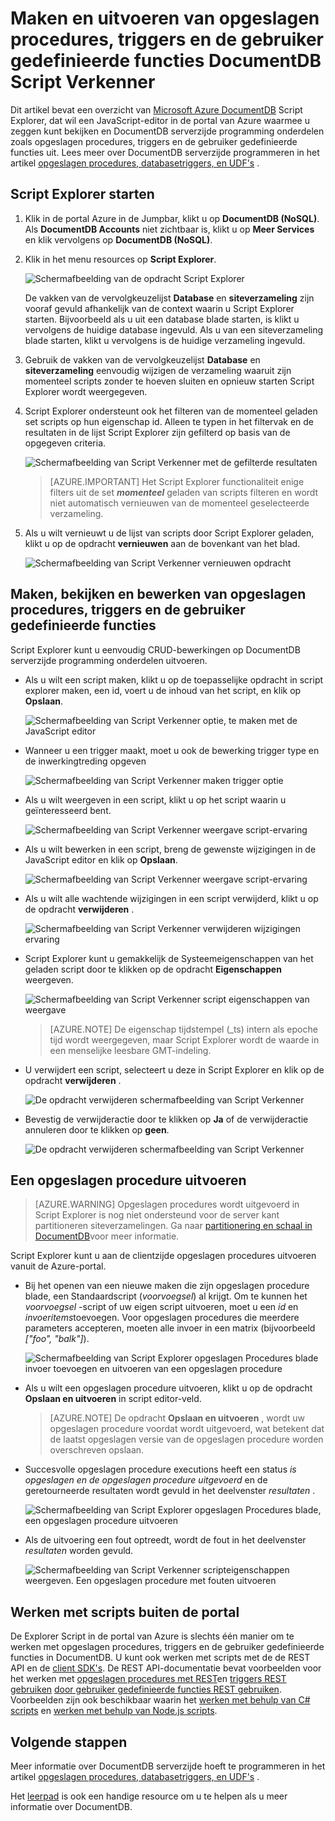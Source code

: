 <properties
    pageTitle="DocumentDB Script Explorer, een JavaScript-editor | Microsoft Azure"
    description="Meer informatie over de DocumentDB Script Explorer, een Azure-Portal hulpmiddel voor het beheren van DocumentDB serverzijde programming onderdelen zoals opgeslagen procedures, triggers en de gebruiker gedefinieerde functies."
    keywords="JavaScript-editor"
    services="documentdb"
    authors="kirillg"
    manager="jhubbard"
    editor="monicar"
    documentationCenter=""/>

<tags
    ms.service="documentdb"
    ms.workload="data-services"
    ms.tgt_pltfrm="na"
    ms.devlang="na"
    ms.topic="article"
    ms.date="08/30/2016"
    ms.author="kirillg"/>

# <a name="create-and-run-stored-procedures-triggers-and-user-defined-functions-using-the-documentdb-script-explorer"></a>Maken en uitvoeren van opgeslagen procedures, triggers en de gebruiker gedefinieerde functies DocumentDB Script Verkenner

Dit artikel bevat een overzicht van [Microsoft Azure DocumentDB](https://azure.microsoft.com/services/documentdb/) Script Explorer, dat wil een JavaScript-editor in de portal van Azure waarmee u zeggen kunt bekijken en DocumentDB serverzijde programming onderdelen zoals opgeslagen procedures, triggers en de gebruiker gedefinieerde functies uit. Lees meer over DocumentDB serverzijde programmeren in het artikel [opgeslagen procedures, databasetriggers, en UDF's](documentdb-programming.md) .

## <a name="launch-script-explorer"></a>Script Explorer starten

1. Klik in de portal Azure in de Jumpbar, klikt u op **DocumentDB (NoSQL)**. Als **DocumentDB Accounts** niet zichtbaar is, klikt u op **Meer Services** en klik vervolgens op **DocumentDB (NoSQL)**.

2. Klik in het menu resources op **Script Explorer**.

    ![Schermafbeelding van de opdracht Script Explorer](./media/documentdb-view-scripts/scriptexplorercommand.png)
 
    De vakken van de vervolgkeuzelijst **Database** en **siteverzameling** zijn vooraf gevuld afhankelijk van de context waarin u Script Explorer starten.  Bijvoorbeeld als u uit een database blade starten, is klikt u vervolgens de huidige database ingevuld.  Als u van een siteverzameling blade starten, klikt u vervolgens is de huidige verzameling ingevuld.

4.  Gebruik de vakken van de vervolgkeuzelijst **Database** en **siteverzameling** eenvoudig wijzigen de verzameling waaruit zijn momenteel scripts zonder te hoeven sluiten en opnieuw starten Script Explorer wordt weergegeven.  

5. Script Explorer ondersteunt ook het filteren van de momenteel geladen set scripts op hun eigenschap id.  Alleen te typen in het filtervak en de resultaten in de lijst Script Explorer zijn gefilterd op basis van de opgegeven criteria.

    ![Schermafbeelding van Script Verkenner met de gefilterde resultaten](./media/documentdb-view-scripts/scriptexplorerfilterresults.png)


    > [AZURE.IMPORTANT] Het Script Explorer functionaliteit enige filters uit de set ***momenteel*** geladen van scripts filteren en wordt niet automatisch vernieuwen van de momenteel geselecteerde verzameling.

5. Als u wilt vernieuwt u de lijst van scripts door Script Explorer geladen, klikt u op de opdracht **vernieuwen** aan de bovenkant van het blad.

    ![Schermafbeelding van Script Verkenner vernieuwen opdracht](./media/documentdb-view-scripts/scriptexplorerrefresh.png)


## <a name="create-view-and-edit-stored-procedures-triggers-and-user-defined-functions"></a>Maken, bekijken en bewerken van opgeslagen procedures, triggers en de gebruiker gedefinieerde functies

Script Explorer kunt u eenvoudig CRUD-bewerkingen op DocumentDB serverzijde programming onderdelen uitvoeren.  

- Als u wilt een script maken, klikt u op de toepasselijke opdracht in script explorer maken, een id, voert u de inhoud van het script, en klik op **Opslaan**.

    ![Schermafbeelding van Script Verkenner optie, te maken met de JavaScript editor](./media/documentdb-view-scripts/scriptexplorercreatecommand.png)

- Wanneer u een trigger maakt, moet u ook de bewerking trigger type en de inwerkingtreding opgeven

    ![Schermafbeelding van Script Verkenner maken trigger optie](./media/documentdb-view-scripts/scriptexplorercreatetrigger.png)

- Als u wilt weergeven in een script, klikt u op het script waarin u geïnteresseerd bent.

    ![Schermafbeelding van Script Verkenner weergave script-ervaring](./media/documentdb-view-scripts/scriptexplorerviewscript.png)

- Als u wilt bewerken in een script, breng de gewenste wijzigingen in de JavaScript editor en klik op **Opslaan**.

    ![Schermafbeelding van Script Verkenner weergave script-ervaring](./media/documentdb-view-scripts/scriptexplorereditscript.png)

- Als u wilt alle wachtende wijzigingen in een script verwijderd, klikt u op de opdracht **verwijderen** .

    ![Schermafbeelding van Script Verkenner verwijderen wijzigingen ervaring](./media/documentdb-view-scripts/scriptexplorerdiscardchanges.png)

- Script Explorer kunt u gemakkelijk de Systeemeigenschappen van het geladen script door te klikken op de opdracht **Eigenschappen** weergeven.

    ![Schermafbeelding van Script Verkenner script eigenschappen van weergave](./media/documentdb-view-scripts/scriptproperties.png)

    > [AZURE.NOTE] De eigenschap tijdstempel (_ts) intern als epoche tijd wordt weergegeven, maar Script Explorer wordt de waarde in een menselijke leesbare GMT-indeling.

- U verwijdert een script, selecteert u deze in Script Explorer en klik op de opdracht **verwijderen** .

    ![De opdracht verwijderen schermafbeelding van Script Verkenner](./media/documentdb-view-scripts/scriptexplorerdeletescript1.png)

- Bevestig de verwijderactie door te klikken op **Ja** of de verwijderactie annuleren door te klikken op **geen**.

    ![De opdracht verwijderen schermafbeelding van Script Verkenner](./media/documentdb-view-scripts/scriptexplorerdeletescript2.png)

## <a name="execute-a-stored-procedure"></a>Een opgeslagen procedure uitvoeren

> [AZURE.WARNING] Opgeslagen procedures wordt uitgevoerd in Script Explorer is nog niet ondersteund voor de server kant partitioneren siteverzamelingen. Ga naar [partitionering en schaal in DocumentDB](documentdb-partition-data.md)voor meer informatie.

Script Explorer kunt u aan de clientzijde opgeslagen procedures uitvoeren vanuit de Azure-portal.

- Bij het openen van een nieuwe maken die zijn opgeslagen procedure blade, een Standaardscript (*voorvoegsel*) al krijgt. Om te kunnen het *voorvoegsel* -script of uw eigen script uitvoeren, moet u een *id* en *invoeritems*toevoegen. Voor opgeslagen procedures die meerdere parameters accepteren, moeten alle invoer in een matrix (bijvoorbeeld *["foo", "balk"]*).

    ![Schermafbeelding van Script Explorer opgeslagen Procedures blade invoer toevoegen en uitvoeren van een opgeslagen procedure](./media/documentdb-view-scripts/documentdb-execute-a-stored-procedure-input.png)

- Als u wilt een opgeslagen procedure uitvoeren, klikt u op de opdracht **Opslaan en uitvoeren** in script editor-veld.

    > [AZURE.NOTE] De opdracht **Opslaan en uitvoeren** , wordt uw opgeslagen procedure voordat wordt uitgevoerd, wat betekent dat de laatst opgeslagen versie van de opgeslagen procedure worden overschreven opslaan.

- Succesvolle opgeslagen procedure executions heeft een status *is opgeslagen en de opgeslagen procedure uitgevoerd* en de geretourneerde resultaten wordt gevuld in het deelvenster *resultaten* .

    ![Schermafbeelding van Script Explorer opgeslagen Procedures blade, een opgeslagen procedure uitvoeren](./media/documentdb-view-scripts/documentdb-execute-a-stored-procedure.png)

- Als de uitvoering een fout optreedt, wordt de fout in het deelvenster *resultaten* worden gevuld.

    ![Schermafbeelding van Script Verkenner scripteigenschappen weergeven. Een opgeslagen procedure met fouten uitvoeren](./media/documentdb-view-scripts/documentdb-execute-a-stored-procedure-error.png)

## <a name="work-with-scripts-outside-the-portal"></a>Werken met scripts buiten de portal

De Explorer Script in de portal van Azure is slechts één manier om te werken met opgeslagen procedures, triggers en de gebruiker gedefinieerde functies in DocumentDB. U kunt ook werken met scripts met de de REST API en de [client SDK's](documentdb-sdk-dotnet.md). De REST API-documentatie bevat voorbeelden voor het werken met [opgeslagen procedures met REST](https://msdn.microsoft.com/library/azure/mt489092.aspx)en [triggers REST gebruiken](https://msdn.microsoft.com/library/azure/mt489116.aspx) [door gebruiker gedefinieerde functies REST gebruiken](https://msdn.microsoft.com/library/azure/dn781481.aspx). Voorbeelden zijn ook beschikbaar waarin het [werken met behulp van C# scripts](documentdb-dotnet-samples.md#server-side-programming-examples) en [werken met behulp van Node.js scripts](documentdb-nodejs-samples.md#server-side-programming-examples).

## <a name="next-steps"></a>Volgende stappen

Meer informatie over DocumentDB serverzijde hoeft te programmeren in het artikel [opgeslagen procedures, databasetriggers, en UDF's](documentdb-programming.md) .

Het [leerpad](https://azure.microsoft.com/documentation/learning-paths/documentdb/) is ook een handige resource om u te helpen als u meer informatie over DocumentDB.  
